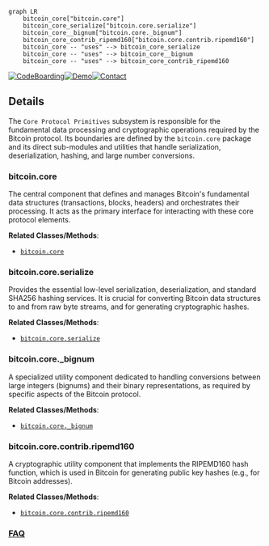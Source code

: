 ```mermaid
graph LR
    bitcoin_core["bitcoin.core"]
    bitcoin_core_serialize["bitcoin.core.serialize"]
    bitcoin_core__bignum["bitcoin.core._bignum"]
    bitcoin_core_contrib_ripemd160["bitcoin.core.contrib.ripemd160"]
    bitcoin_core -- "uses" --> bitcoin_core_serialize
    bitcoin_core -- "uses" --> bitcoin_core__bignum
    bitcoin_core -- "uses" --> bitcoin_core_contrib_ripemd160
```

[![CodeBoarding](https://img.shields.io/badge/Generated%20by-CodeBoarding-9cf?style=flat-square)](https://github.com/CodeBoarding/GeneratedOnBoardings)[![Demo](https://img.shields.io/badge/Try%20our-Demo-blue?style=flat-square)](https://www.codeboarding.org/demo)[![Contact](https://img.shields.io/badge/Contact%20us%20-%20contact@codeboarding.org-lightgrey?style=flat-square)](mailto:contact@codeboarding.org)

## Details

The `Core Protocol Primitives` subsystem is responsible for the fundamental data processing and cryptographic operations required by the Bitcoin protocol. Its boundaries are defined by the `bitcoin.core` package and its direct sub-modules and utilities that handle serialization, deserialization, hashing, and large number conversions.

### bitcoin.core
The central component that defines and manages Bitcoin's fundamental data structures (transactions, blocks, headers) and orchestrates their processing. It acts as the primary interface for interacting with these core protocol elements.


**Related Classes/Methods**:

- <a href="https://github.com/petertodd/python-bitcoinlib/blob/master/bitcoin/core" target="_blank" rel="noopener noreferrer">`bitcoin.core`</a>


### bitcoin.core.serialize
Provides the essential low-level serialization, deserialization, and standard SHA256 hashing services. It is crucial for converting Bitcoin data structures to and from raw byte streams, and for generating cryptographic hashes.


**Related Classes/Methods**:

- <a href="https://github.com/petertodd/python-bitcoinlib/blob/master/bitcoin/core/serialize.py" target="_blank" rel="noopener noreferrer">`bitcoin.core.serialize`</a>


### bitcoin.core._bignum
A specialized utility component dedicated to handling conversions between large integers (bignums) and their binary representations, as required by specific aspects of the Bitcoin protocol.


**Related Classes/Methods**:

- <a href="https://github.com/petertodd/python-bitcoinlib/blob/master/bitcoin/core/_bignum.py" target="_blank" rel="noopener noreferrer">`bitcoin.core._bignum`</a>


### bitcoin.core.contrib.ripemd160
A cryptographic utility component that implements the RIPEMD160 hash function, which is used in Bitcoin for generating public key hashes (e.g., for Bitcoin addresses).


**Related Classes/Methods**:

- <a href="https://github.com/petertodd/python-bitcoinlib/blob/master/bitcoin/core/contrib/ripemd160.py" target="_blank" rel="noopener noreferrer">`bitcoin.core.contrib.ripemd160`</a>




### [FAQ](https://github.com/CodeBoarding/GeneratedOnBoardings/tree/main?tab=readme-ov-file#faq)